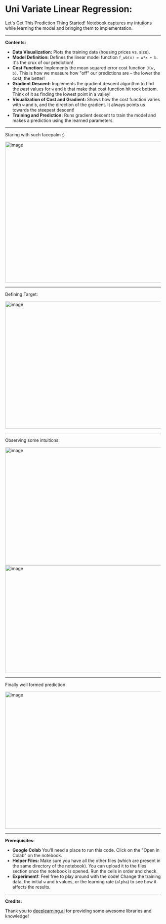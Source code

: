 # Uni Variate Linear Regression:
Let's Get This Prediction Thing Started! 
Notebook captures my intutions while learning the model and bringing them to implementation.

---
**Contents:**

- **Data Visualization:** Plots the training data (housing prices vs. size).
- **Model Definition:** Defines the linear model function `f_wb(x) = w*x + b`. It's the crux of our prediction!
- **Cost Function:** Implements the mean squared error cost function `J(w, b)`. This is how we measure how "off" our predictions are – the lower the cost, the better!
- **Gradient Descent:** Implements the gradient descent algorithm to find the *best* values for `w` and `b` that make that cost function hit rock bottom. Think of it as finding the lowest point in a valley!
- **Visualization of Cost and Gradient:** Shows how the cost function varies with `w` and `b`, and the direction of the gradient. It always points us towards the steepest descent!
- **Training and Prediction:** Runs gradient descent to train the model and makes a prediction using the learned parameters.
----

Staring with such facepalm :)

<img width="571" height="455" alt="image" src="https://github.com/user-attachments/assets/37d6bcde-6cc1-484f-aebc-4b26de0124ee" />

---

Defining Target:

<img width="811" height="411" alt="image" src="https://github.com/user-attachments/assets/b71dde90-9033-4488-a7d4-abc5b57b42f8" />

---

Observing some intuitions:

<img width="980" height="381" alt="image" src="https://github.com/user-attachments/assets/6c27fe06-5ca3-4456-8e52-cd5d9f30e1c4" />
<img width="706" height="348" alt="image" src="https://github.com/user-attachments/assets/0863ff42-6c2c-4ea5-812e-af83de5f017c" />

---

Finally well formed prediction

<img width="560" height="443" alt="image" src="https://github.com/user-attachments/assets/8a7ca43b-4f3d-4cb2-a331-9433c460804a" />

----

**Prerequisites:**

- **Google Colab** You'll need a place to run this code. Click on the "Open in Colab" on the notebook.
- **Helper Files:** Make sure you have all the other files (which are present in the same directory of the notebook). You can upload it to the files section once the notebook is opened. Run the cells in order and check.
- **Experiment!:** Feel free to play around with the code! Change the training data, the initial `w` and `b` values, or the learning rate (`alpha`) to see how it affects the results.

---

**Credits:**

Thank you to [deeplearning.ai](https://www.deeplearning.ai/) for providing some awesome libraries and knowledge!
